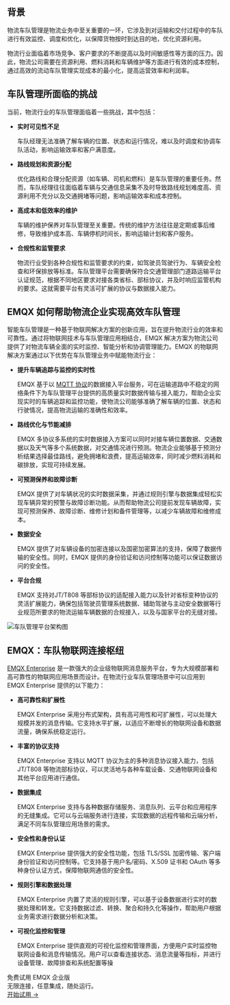 ## 背景

物流车队管理是物流业务中至关重要的一环，它涉及到对运输和交付过程中的车队进行有效监控、调度和优化，以保障货物按时到达目的地，优化资源利用。

物流行业面临着市场竞争、客户要求的不断提高以及时间敏感性等方面的压力。因此，物流公司需要在资源利用、燃料消耗和车辆维护等方面进行有效的成本控制，通过高效的流动车队管理实现成本的最小化，提高运营效率和利润率。

## 车队管理所面临的挑战

当前，物流行业的车队管理面临着一些挑战，其中包括：

- **实时可见性不足**

  车队经理无法准确了解车辆的位置、状态和运行情况，难以及时调度和协调车队活动，影响运输效率和客户满意度。

- **路线规划和资源分配**

  优化路线和合理分配资源（如车辆、司机和燃料）是车队管理的重要任务。然而，车队经理往往面临着车辆与交通信息采集不及时导致路线规划难度高、资源利用不充分以及交通拥堵等问题，影响运输效率和成本控制。

- **高成本和低效率的维护**

  车辆的维护保养对车队管理至关重要。传统的维护方法往往是定期或事后维修，导致维护成本高、车辆停机时间长，影响运输计划和客户服务。

- **合规性和监管要求**

  物流行业受到各种合规性和监管要求的约束，如驾驶员驾驶行为、车辆安全检查和环保排放等标准。车队管理平台需要确保符合交通管理部门道路运输平台认证规范，根据不同地区要求对接各类省标、部标协议，并及时响应监管机构的要求。这就需要平台有灵活可扩展的协议与数据接入能力。

## EMQX 如何帮助物流企业实现高效车队管理

智能车队管理是一种基于物联网解决方案的创新应用，旨在提升物流行业的效率和可靠性。通过将物联网技术与车队管理应用相结合，EMQX 解决方案为物流公司提供了对物流车辆全面的实时监控、智能分析和协调管理能力。EMQX 的物联网解决方案通过以下优势在车队管理业务中赋能物流行业：

- **提升车辆追踪与监控的实时性**

  EMQX 基于以 [MQTT 协议](https://www.emqx.com/zh/blog/the-easiest-guide-to-getting-started-with-mqtt)的数据接入平台服务，可在运输道路中不稳定的网络条件下为车队管理平台提供的高质量实时数据传输与接入能力，帮助企业实现实时的车辆追踪和监控功能，使物流公司能够准确了解车辆的位置、状态和行驶情况，提高物流运输的准确性和效率。

- **路线优化与节能减排**

  EMQX 多协议多系统的实时数据接入方案可以同时对接车辆位置数据、交通数据以及天气等多个系统数据，对交通情况进行预测。物流企业能够基于预测分析结果选择最佳路线，避免拥堵和浪费，提高运输效率，同时减少燃料消耗和碳排放，实现可持续发展。

- **可预测保养和故障诊断**

  EMQX 提供了对车辆状况的实时数据采集，并通过规则引擎与数据集成轻松实现车辆异常的预警与故障诊断功能。从而帮助物流公司提前发现车辆故障，实现可预测保养、故障诊断、维修计划和备件管理等，以减少车辆故障和维修成本。

- **数据安全**

  EMQX 提供了对车辆设备的加密连接以及国密加密算法的支持，保障了数据传输的安全性。同时，EMQX 提供的身份验证和访问控制等功能可以保证数据访问的安全性。

- **平台合规**

  EMQX 支持对JT/T808 等部标协议的适配接入能力以及针对省标变种协议的灵活扩展能力，确保包括驾驶员管理系统数据、辅助驾驶与主动安全数据等行业规范所要求的物流运输车辆数据的合规接入，以及与国家平台的无缝对接。

![车队管理平台架构图](https://assets.emqx.com/images/57b9ecdff3c96140c8ef9ade8e5094e7.png) 

## EMQX：车队物联网连接枢纽

[EMQX Enterprise](https://www.emqx.com/zh/products/emqx) 是一款强大的企业级物联网消息服务平台，专为大规模部署和高可靠性的物联网应用场景而设计。在物流行业车队管理场景中可以应用到 EMQX Enterprise 提供的以下能力：

- **高可靠性和扩展性**

  EMQX Enterprise 采用分布式架构，具有高可用性和可扩展性，可以处理大规模并发的消息传输。它支持水平扩展，以适应不断增长的物联网设备和数据流量，确保系统稳定运行。

- **丰富的协议支持**

  EMQX Enterprise 支持以 MQTT 协议为主的多种消息协议接入能力，包括 JT/T808 等物流部标协议，可以灵活地与各种车载设备、交通物联网设备和其他平台应用进行通信。

- **数据集成**

  EMQX Enterprise 支持与各种数据存储服务、消息队列、云平台和应用程序的无缝集成。它可以与云端服务进行连接，实现数据的远程传输和云端分析，满足不同车队管理应用场景的需求。

- **安全性和身份认证**

  EMQX Enterprise 提供强大的安全性功能，包括 TLS/SSL 加密传输、客户端身份验证和访问控制等。它支持基于用户名/密码、X.509 证书和 OAuth 等多种身份认证方式，保障物联网通信的安全性。

- **规则引擎和数据处理**

  EMQX Enterprise 内置了灵活的规则引擎，可以基于设备数据进行实时的数据处理和转发。它支持数据过滤、转换、聚合和持久化等操作，帮助用户根据业务需求进行数据分析和决策。

- **可视化监控和管理**

  EMQX Enterprise 提供直观的可视化监控和管理界面，方便用户实时监控物联网设备和消息传输情况。用户可以查看连接状态、消息流量等指标，并进行设备管理、故障排查和系统配置等操



<section class="promotion">
    <div>
        免费试用 EMQX 企业版
            <div class="is-size-14 is-text-normal has-text-weight-normal">无限连接，任意集成，随处运行。</div>
    </div>
    <a href="https://www.emqx.com/zh/try?product=enterprise" class="button is-gradient px-5">开始试用 →</a>
</section>
